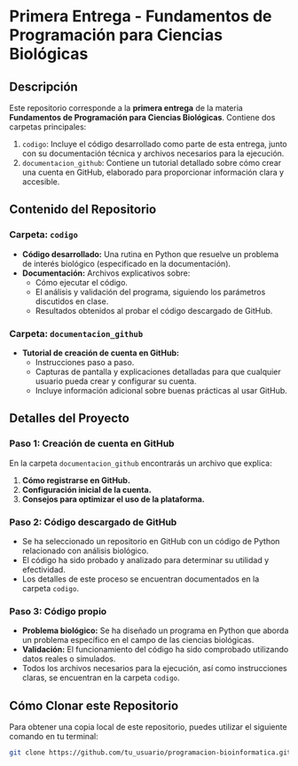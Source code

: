 # Primera Entrega - Fundamentos de Programación para Ciencias Biológicas

## Descripción

Este repositorio corresponde a la **primera entrega** de la materia **Fundamentos de Programación para Ciencias Biológicas**. Contiene dos carpetas principales: 
1. `codigo`: Incluye el código desarrollado como parte de esta entrega, junto con su documentación técnica y archivos necesarios para la ejecución.
2. `documentacion_github`: Contiene un tutorial detallado sobre cómo crear una cuenta en GitHub, elaborado para proporcionar información clara y accesible.

## Contenido del Repositorio

### Carpeta: `codigo`
- **Código desarrollado:** Una rutina en Python que resuelve un problema de interés biológico (especificado en la documentación).
- **Documentación:** Archivos explicativos sobre:
  - Cómo ejecutar el código.
  - El análisis y validación del programa, siguiendo los parámetros discutidos en clase.
  - Resultados obtenidos al probar el código descargado de GitHub.

### Carpeta: `documentacion_github`
- **Tutorial de creación de cuenta en GitHub:**
  - Instrucciones paso a paso.
  - Capturas de pantalla y explicaciones detalladas para que cualquier usuario pueda crear y configurar su cuenta.
  - Incluye información adicional sobre buenas prácticas al usar GitHub.

## Detalles del Proyecto

### Paso 1: Creación de cuenta en GitHub
En la carpeta `documentacion_github` encontrarás un archivo que explica:
1. **Cómo registrarse en GitHub.**
2. **Configuración inicial de la cuenta.**
3. **Consejos para optimizar el uso de la plataforma.**

### Paso 2: Código descargado de GitHub
- Se ha seleccionado un repositorio en GitHub con un código de Python relacionado con análisis biológico.
- El código ha sido probado y analizado para determinar su utilidad y efectividad.
- Los detalles de este proceso se encuentran documentados en la carpeta `codigo`.

### Paso 3: Código propio
- **Problema biológico:** Se ha diseñado un programa en Python que aborda un problema específico en el campo de las ciencias biológicas.
- **Validación:** El funcionamiento del código ha sido comprobado utilizando datos reales o simulados.
- Todos los archivos necesarios para la ejecución, así como instrucciones claras, se encuentran en la carpeta `codigo`.

## Cómo Clonar este Repositorio
Para obtener una copia local de este repositorio, puedes utilizar el siguiente comando en tu terminal:

```bash
git clone https://github.com/tu_usuario/programacion-bioinformatica.git

